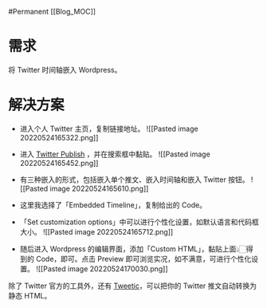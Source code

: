 #Permanent
[[Blog_MOC]] 

# 需求
将 Twitter 时间轴嵌入 Wordpress。

# 解决方案
- 进入个人 Twitter 主页，复制链接地址。
![[Pasted image 20220524165322.png]]
- 进入 [Twitter Publish](https://publish.twitter.com/?buttonType=FollowButton&lang=en&maxheight=777) ，并在搜索框中黏贴。
![[Pasted image 20220524165452.png]]

- 有三种嵌入的形式，包括嵌入单个推文、嵌入时间轴和嵌入 Twitter 按钮。
![[Pasted image 20220524165610.png]]
- 这里我选择了「Embedded Timeline」，复制给出的 Code。
- 「Set customization options」中可以进行个性化设置，如默认语言和代码框大小。
![[Pasted image 20220524165712.png]]
- 随后进入 Wordpress 的编辑界面，添加「Custom HTML」，黏贴上面👆🏻得到的 Code，即可。点击 Preview 即可浏览实况，如不满意，可进行个性化设置。
![[Pasted image 20220524170030.png]]


除了 Twitter 官方的工具外，还有 [Tweetic](https://www.tweetic.io/)，可以把你的 Twitter 推文自动转换为静态 HTML。